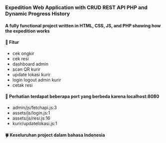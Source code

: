### Expedition Web Application with CRUD REST API PHP and Dynamic Progress History

#### A fully functional project written in HTML, CSS, JS, and PHP showing how the expedition works
#### 🌴 Fitur
* cek ongkir 
* cek resi
* dashboard admin
* scan QR kurir
* update lokasi kurir
* login logout admin kurir
* cetak resi

#### 🎻 Perhatian terdapat beberapa port yang berbeda karena localhost:8080
* admin/js/fetchapi.js:3
* assets/js/login.js:1
* assets/js/resi.js:16
* kurir/updatelokasi.js:1

#### 🍀 Keseluruhan project dalam bahasa Indonesia